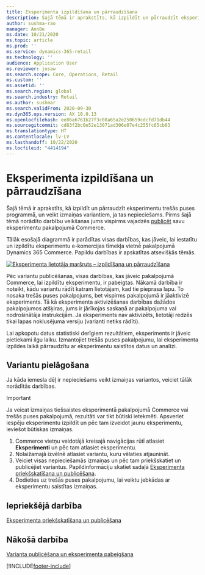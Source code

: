 ```yaml
---
title: Eksperimenta izpildīšana un pārraudzīšana
description: Šajā tēmā ir aprakstīts, kā izpildīt un pārraudzīt eksperimentu trešās puses pakalpojumos. Šeit ir aprakstīts arī, kā veikt izmaiņas variantiem pēc eksperimenta sākšanas.
author: sushma-rao
manager: AnnBe
ms.date: 10/21/2020
ms.topic: article
ms.prod: ''
ms.service: dynamics-365-retail
ms.technology: ''
audience: Application User
ms.reviewer: josaw
ms.search.scope: Core, Operations, Retail
ms.custom: ''
ms.assetid: ''
ms.search.region: global
ms.search.industry: Retail
ms.author: sushmar
ms.search.validFrom: 2020-09-30
ms.dyn365.ops.version: AX 10.0.13
ms.openlocfilehash: ee86a6761b27f3c08a65a2e250659cdcfd71db44
ms.sourcegitcommit: cd83f2bc0e52e13071ad306e07e4c255fc65cb03
ms.translationtype: HT
ms.contentlocale: lv-LV
ms.lasthandoff: 10/22/2020
ms.locfileid: "4414194"
---
```

# <a name="run-and-monitor-an-experiment"></a>Eksperimenta izpildīšana un pārraudzīšana

Šajā tēmā ir aprakstīts, kā izpildīt un pārraudzīt eksperimentu trešās puses programmā, un veikt izmaiņas variantiem, ja tas nepieciešams. Pirms šajā tēmā norādīto darbību veikšanas jums vispirms vajadzēs [publicēt](experimentation-preview-publish.md) savu eksperimentu pakalpojumā Commerce. 

Tālāk esošajā diagrammā ir parādītas visas darbības, kas jāveic, lai iestatītu un izpildītu eksperimentu e-komercijas tīmekļa vietnē pakalpojumā Dynamics 365 Commerce. Papildu darbības ir apskatītas atsevišķās tēmās.

[ ![Eksperimenta lietotāja maršruts – izpildīšana un pārraudzīšana](./media/experimentation_run_monitor.svg) ](./media/experimentation_run_monitor.svg#lightbox)

Pēc variantu publicēšanas, visas darbības, kas jāveic pakalpojumā Commerce, lai izpildītu eksperimentu, ir pabeigtas. Nākamā darbība ir noteikt, kādu variantu rādīt katram lietotājam, kad tie pieprasa lapu. To nosaka trešās puses pakalpojums, bet vispirms pakalpojumā ir jāaktivizē eksperiments. Tā kā eksperimenta aktivizēšanas darbības dažādos pakalpojumos atšķiras, jums ir jārīkojas saskaņā ar pakalpojuma vai nodrošinātāja instrukcijām. Ja eksperiments nav aktivizēts, lietotāji redzēs tikai lapas noklusējuma versiju (varianti netiks rādīti).

Lai apkopotu datus statistiski derīgiem rezultātiem, eksperiments ir jāveic pietiekami ilgu laiku. Izmantojiet trešās puses pakalpojumu, lai eksperimenta izpildes laikā pārraudzītu ar eksperimentu saistītos datus un analīzi.

## <a name="adjust-your-variations"></a>Variantu pielāgošana
Ja kāda iemesla dēļ ir nepieciešams veikt izmaiņas variantos, veiciet tālāk norādītās darbības.

> [!IMPORTANT]
> Ja veicat izmaiņas tiešsaistes eksperimentā pakalpojumā Commerce vai trešās puses pakalpojumā, rezultāti var tikt būtiski ietekmēti. Apsveriet iespēju eksperimentu izpildīt un pēc tam izveidot jaunu eksperimentu, ieviešot būtiskas izmaiņas.

1. Commerce vietņu veidotājā kreisajā navigācijas rūtī atlasiet **Eksperimenti** un pēc tam atlasiet eksperimentu. 
1. Nolaižamajā izvēlnē atlasiet variantu, kuru vēlaties atjaunināt.
1. Veiciet visas nepieciešamās izmaiņas un pēc tam priekšskatiet un publicējiet variantus. Papildinformāciju skatiet sadaļā [Eksperimenta priekšskatīšana un publicēšana](experimentation-preview-publish.md).
1. Dodieties uz trešās puses pakalpojumu, lai veiktu jebkādas ar eksperimentu saistītas izmaiņas.
    
## <a name="previous-step"></a>Iepriekšējā darbība
[Eksperimenta priekšskatīšana un publicēšana](experimentation-preview-publish.md)

## <a name="next-step"></a>Nākošā darbība
[Varianta publicēšana un eksperimenta pabeigšana](experimentation-review-complete.md)


[!INCLUDE[footer-include](../includes/footer-banner.md)]